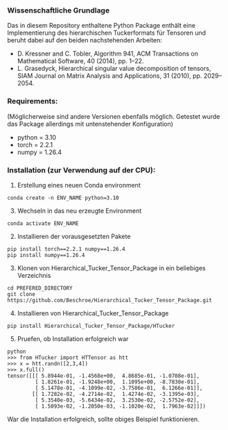 ### Wissenschaftliche Grundlage
Das in diesem Repository enthaltene Python Package enthält eine Implementierung des hierarchischen Tuckerformats für Tensoren und beruht dabei
auf den beiden nachstehenden Arbeiten: 

- D. Kressner and C. Tobler, Algorithm 941, ACM Transactions on Mathematical Software, 40 (2014), pp. 1–22.
- L. Grasedyck, Hierarchical singular value decomposition of tensors, SIAM Journal on Matrix Analysis and Applications, 31 (2010), pp. 2029–2054.

### Requirements:
(Möglicherweise sind andere Versionen ebenfalls möglich. Getestet wurde das Package allerdings mit untenstehender Konfiguration)
- python = 3.10
- torch = 2.2.1
- numpy = 1.26.4

### Installation (zur Verwendung auf der CPU):
1) Erstellung eines neuen Conda environment
```
conda create -n ENV_NAME python=3.10
```
3) Wechseln in das neu erzeugte Environment
```
conda activate ENV_NAME
```
2) Installieren der vorausgesetzten Pakete
```
pip install torch==2.2.1 numpy==1.26.4
pip install numpy==1.26.4
```
3) Klonen von Hierarchical_Tucker_Tensor_Package in ein beliebiges Verzeichnis
```
cd PREFERED_DIRECTORY
git clone https://github.com/Beschroe/Hierarchical_Tucker_Tensor_Package.git
```
4) Installieren von Hierarchical_Tucker_Tensor_Package
```
pip install Hierarchical_Tucker_Tensor_Package/HTucker
```
5) Pruefen, ob Installation erfolgreich war
```
python
>>> from HTucker import HTTensor as htt
>>> x = htt.randn([2,3,4])
>>> x.full()
tensor([[[ 5.8944e-01, -1.4568e+00,  4.8685e-01, -1.0708e-01],
         [ 1.8261e-01, -1.9248e+00,  1.1095e+00, -8.7830e-01],
         [ 5.1478e-01, -4.1099e-02, -3.7586e-01,  6.1266e-01]],
        [[ 1.7282e-02, -4.2714e-02,  1.4274e-02, -3.1395e-03],
         [ 5.3540e-03, -5.6434e-02,  3.2530e-02, -2.5752e-02],
         [ 1.5093e-02, -1.2050e-03, -1.1020e-02,  1.7963e-02]]])
```
War die Installation erfolgreich, sollte obiges Beispiel funktionieren.
